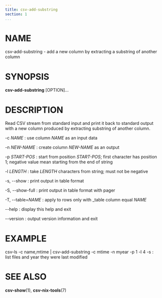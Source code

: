 ```yaml
---
title: csv-add-substring
section: 1
...
```


# NAME #

csv-add-substring - add a new column by extracting a substring of another column

# SYNOPSIS #

**csv-add-substring** [OPTION]...

# DESCRIPTION #

Read CSV stream from standard input and print it back to standard output with
a new column produced by extracting substring of another column.

-c *NAME*
:   use column *NAME* as an input data

-n *NEW-NAME*
:   create column *NEW-NAME* as an output

-p *START-POS*
:   start from position *START-POS*; first character has position 1; negative
value mean starting from the end of string

-l *LENGTH*
:   take *LENGTH* characters from string; must not be negative

-s, --show
:   print output in table format

-S, --show-full
:   print output in table format with pager

-T, --table=*NAME*
:   apply to rows only with _table column equal *NAME*

--help
:   display this help and exit

--version
:   output version information and exit

# EXAMPLE #

csv-ls -c name,mtime | csv-add-substring -c mtime -n myear -p 1 -l 4 -s
:   list files and year they were last modified

# SEE ALSO #

**csv-show**(1), **csv-nix-tools**(7)
